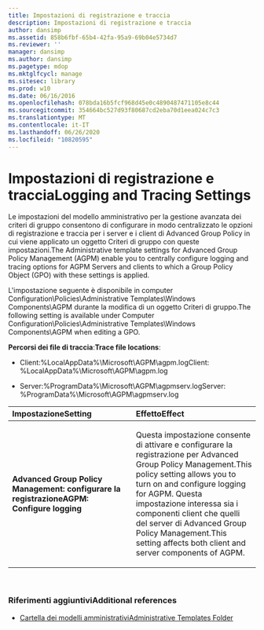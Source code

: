 ```yaml
---
title: Impostazioni di registrazione e traccia
description: Impostazioni di registrazione e traccia
author: dansimp
ms.assetid: 858b6fbf-65b4-42fa-95a9-69b04e5734d7
ms.reviewer: ''
manager: dansimp
ms.author: dansimp
ms.pagetype: mdop
ms.mktglfcycl: manage
ms.sitesec: library
ms.prod: w10
ms.date: 06/16/2016
ms.openlocfilehash: 078bda16b5fcf968d45e0c4890487471105e8c44
ms.sourcegitcommit: 354664bc527d93f80687cd2eba70d1eea024c7c3
ms.translationtype: MT
ms.contentlocale: it-IT
ms.lasthandoff: 06/26/2020
ms.locfileid: "10820595"
---
```

# <span data-ttu-id="c99a2-103">Impostazioni di registrazione e traccia</span><span class="sxs-lookup"><span data-stu-id="c99a2-103">Logging and Tracing Settings</span></span>


<span data-ttu-id="c99a2-104">Le impostazioni del modello amministrativo per la gestione avanzata dei criteri di gruppo consentono di configurare in modo centralizzato le opzioni di registrazione e traccia per i server e i client di Advanced Group Policy in cui viene applicato un oggetto Criteri di gruppo con queste impostazioni.</span><span class="sxs-lookup"><span data-stu-id="c99a2-104">The Administrative template settings for Advanced Group Policy Management (AGPM) enable you to centrally configure logging and tracing options for AGPM Servers and clients to which a Group Policy Object (GPO) with these settings is applied.</span></span>

<span data-ttu-id="c99a2-105">L'impostazione seguente è disponibile in computer Configuration\\Policies\\Administrative Templates\\Windows Components\\AGPM durante la modifica di un oggetto Criteri di gruppo.</span><span class="sxs-lookup"><span data-stu-id="c99a2-105">The following setting is available under Computer Configuration\\Policies\\Administrative Templates\\Windows Components\\AGPM when editing a GPO.</span></span>

<span data-ttu-id="c99a2-106">**Percorsi dei file di traccia**:</span><span class="sxs-lookup"><span data-stu-id="c99a2-106">**Trace file locations**:</span></span>

-   <span data-ttu-id="c99a2-107">Client:%LocalAppData%\\Microsoft\\AGPM\\agpm.log</span><span class="sxs-lookup"><span data-stu-id="c99a2-107">Client: %LocalAppData%\\Microsoft\\AGPM\\agpm.log</span></span>

-   <span data-ttu-id="c99a2-108">Server:%ProgramData%\\Microsoft\\AGPM\\agpmserv.log</span><span class="sxs-lookup"><span data-stu-id="c99a2-108">Server: %ProgramData%\\Microsoft\\AGPM\\agpmserv.log</span></span>

<table>
<colgroup>
<col width="50%" />
<col width="50%" />
</colgroup>
<thead>
<tr class="header">
<th align="left"><span data-ttu-id="c99a2-109">Impostazione</span><span class="sxs-lookup"><span data-stu-id="c99a2-109">Setting</span></span></th>
<th align="left"><span data-ttu-id="c99a2-110">Effetto</span><span class="sxs-lookup"><span data-stu-id="c99a2-110">Effect</span></span></th>
</tr>
</thead>
<tbody>
<tr class="odd">
<td align="left"><p><strong><span data-ttu-id="c99a2-111">Advanced Group Policy Management: configurare la registrazione</span><span class="sxs-lookup"><span data-stu-id="c99a2-111">AGPM: Configure logging</span></span></strong></p></td>
<td align="left"><p><span data-ttu-id="c99a2-112">Questa impostazione consente di attivare e configurare la registrazione per Advanced Group Policy Management.</span><span class="sxs-lookup"><span data-stu-id="c99a2-112">This policy setting allows you to turn on and configure logging for AGPM.</span></span> <span data-ttu-id="c99a2-113">Questa impostazione interessa sia i componenti client che quelli del server di Advanced Group Policy Management.</span><span class="sxs-lookup"><span data-stu-id="c99a2-113">This setting affects both client and server components of AGPM.</span></span></p></td>
</tr>
</tbody>
</table>

 

### <span data-ttu-id="c99a2-114">Riferimenti aggiuntivi</span><span class="sxs-lookup"><span data-stu-id="c99a2-114">Additional references</span></span>

-   [<span data-ttu-id="c99a2-115">Cartella dei modelli amministrativi</span><span class="sxs-lookup"><span data-stu-id="c99a2-115">Administrative Templates Folder</span></span>](administrative-templates-folder-agpm30ops.md)

 

 





